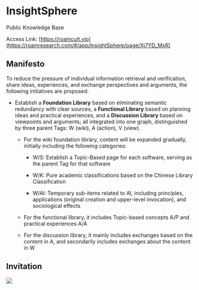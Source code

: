 # InsightSphere
Public Knowledge Base

Access Link: [https://roamcult.vip](https://roamresearch.com/#/app/InsightSphere/page/Xj7YD_MxR)

## Manifesto

To reduce the pressure of individual information retrieval and verification, share ideas, experiences, and exchange perspectives and arguments, the following initiatives are proposed:

  - Establish a **Foundation Library** based on eliminating semantic redundancy with clear sources, a **Functional Library** based on planning ideas and practical experiences, and a **Discussion Library** based on viewpoints and arguments; all integrated into one graph, distinguished by three parent Tags: W (wiki), A (action), V (view).

    - For the wiki foundation library, content will be expanded gradually, initially including the following categories:

      - W/S: Establish a Topic-Based page for each software, serving as the parent Tag for that software
     
      - W/K: Pure academic classifications based on the Chinese Library Classification
        
      - W/AI: Temporary sub-items related to AI, including principles, applications (original creation and upper-level invocation), and sociological effects
        
    - For the functional library, it includes Topic-based concepts A/P and practical experiences A/A
      
    - For the discussion library, it mainly includes exchanges based on the content in A, and secondarily includes exchanges about the content in W

## Invitation

![](https://cdn.jsdelivr.net/gh/ideapply/pichub@master/obsidian/202304141428422.png)
